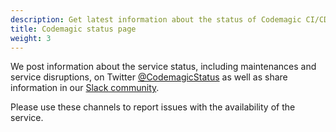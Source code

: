 ```yaml
---
description: Get latest information about the status of Codemagic CI/CD.
title: Codemagic status page
weight: 3
---
```


We post information about the service status, including maintenances and service disruptions, on Twitter [@CodemagicStatus](https://twitter.com/CodemagicStatus) as well as share information in our [Slack community](https://join.slack.com/t/codemagicio/shared_invite/enQtNzQyODExMTQyMDcwLTQ2NTJjODE3NTA2Njg3Y2ViYmZiNGE1MWMyYWNjY2I0MzRmM2M2YmZhOTE1YTc5YjNkMmI0MzQzZWU0MzA4OGM).

Please use these channels to report issues with the availability of the service.
